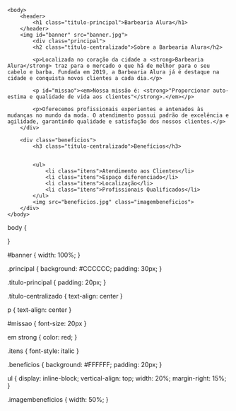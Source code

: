  <!DOCTYPE html>
<html lang="pt-br">
	<head>
    	<meta charset="UTF-8">
    	<title>Barbearia Alura</title>
    	<link rel="stylesheet" href="style.css">
	</head>

	<body>
		<header>
			<h1 class="titulo-principal">Barbearia Alura</h1>
		</header>
		<img id="banner" src="banner.jpg">
			<div class="principal">
			<h2 class="título-centralizado">Sobre a Barbearia Alura</h2>

			<p>Localizada no coração da cidade a <strong>Barbearia Alura</strong> traz para o mercado o que há de melhor para o seu cabelo e barba. Fundada em 2019, a Barbearia Alura já é destaque na cidade e conquista novos clientes a cada dia.</p>

			<p id="missao"><em>Nossa missão é: <strong>"Proporcionar auto-estima e qualidade de vida aos clientes"</strong>.</em></p>

			<p>Oferecemos profissionais experientes e antenados às mudanças no mundo da moda. O atendimento possui padrão de excelência e agilidade, garantindo qualidade e satisfação dos nossos clientes.</p>
		</div>

        <div class="beneficios">
			<h3 class="título-centralizado">Benefícios</h3>


       		<ul>
				<li class="itens">Atendimento aos Clientes</li>
				<li class="itens">Espaço diferenciado</li>
				<li class="itens">Localização</li>
				<li class="itens">Profissionais Qualificados</li>
			</ul>
			<img src="beneficios.jpg" class="imagembeneficios">
        </div>
	</body>
</html>


body {
	
}

#banner {
	width: 100%;
}

.principal {
	background: #CCCCCC;
	padding: 30px;
}

.titulo-principal {
	padding: 20px;
}

.título-centralizado {
    text-align: center
}

p {
   text-align: center
}
 
#missao {
	font-size: 20px
}

em strong {
 	 color: red;
 }

.itens {
	font-style: italic
}

.beneficios {
	background: #FFFFFF;
	padding: 20px;
}

ul {
	display: inline-block;
	vertical-align: top;
	width: 20%;
	margin-right: 15%;
}

.imagembeneficios {
	width: 50%;
}
